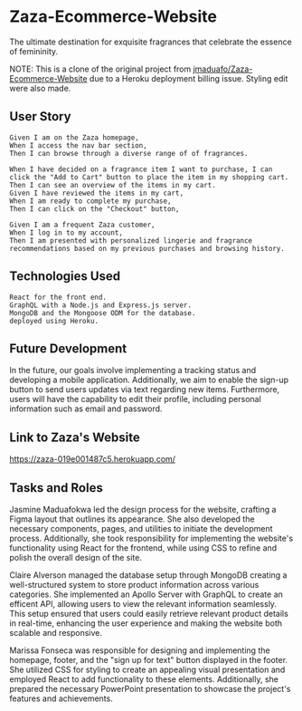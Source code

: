 # Zaza-Ecommerce-Website

The ultimate destination for exquisite fragrances that celebrate the essence of femininity. 

NOTE: This is a clone of the original project from [jmaduafo/Zaza-Ecommerce-Website]( https://github.com/jmaduafo/Zaza-Ecommerce-Website) due to a Heroku deployment billing issue. Styling edit were also made.


## User Story 
```
Given I am on the Zaza homepage,
When I access the nav bar section,
Then I can browse through a diverse range of of fragrances.

When I have decided on a fragrance item I want to purchase, I can click the "Add to Cart" button to place the item in my shopping cart.
Then I can see an overview of the items in my cart.
Given I have reviewed the items in my cart,
When I am ready to complete my purchase,
Then I can click on the "Checkout" button,

Given I am a frequent Zaza customer,
When I log in to my account,
Then I am presented with personalized lingerie and fragrance recommendations based on my previous purchases and browsing history.
```

## Technologies Used 
```
React for the front end.
GraphQL with a Node.js and Express.js server.
MongoDB and the Mongoose ODM for the database.
deployed using Heroku.
```

## Future Development 
In the future, our goals involve implementing a tracking status and developing a mobile application. Additionally, we aim to enable the sign-up button to send users updates via text regarding new items. Furthermore, users will have the capability to edit their profile, including personal information such as email and password.


## Link to Zaza's Website 

https://zaza-019e001487c5.herokuapp.com/

## Tasks and Roles 

Jasmine Maduafokwa led the design process for the website, crafting a Figma layout that outlines its appearance. She also developed the necessary components, pages, and utilities to initiate the development process. Additionally, she took responsibility for implementing the website's functionality using React for the frontend, while using CSS to refine and polish the overall design of the site. 

Claire Alverson managed the database setup through MongoDB creating a well-structured system to store product information across various categories. She implemented an Apollo Server with GraphQL to create an efficent API, allowing users to view the relevant information seamlessly. This setup ensured that users could easily retrieve relevant product details in real-time, enhancing the user experience and making the website both scalable and responsive.

Marissa Fonseca was responsible for designing and implementing the homepage, footer, and the "sign up for text" button displayed in the footer. She utilized CSS for styling to create an appealing visual presentation and employed React to add functionality to these elements. Additionally, she prepared the necessary PowerPoint presentation to showcase the project's features and achievements.